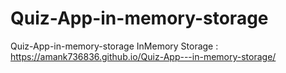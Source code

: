 # Quiz-App-in-memory-storage
 Quiz-App-in-memory-storage
InMemory Storage : https://amank736836.github.io/Quiz-App---in-memory-storage/
